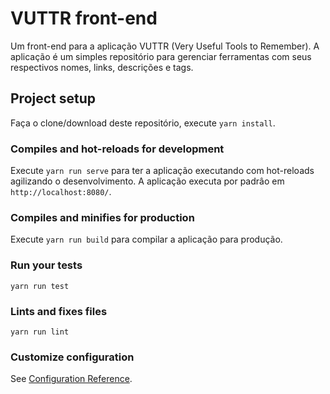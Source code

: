 # VUTTR front-end
Um front-end para a aplicação VUTTR (Very Useful Tools to Remember). A aplicação é um simples repositório para gerenciar ferramentas com seus respectivos nomes, links, descrições e tags.

## Project setup
Faça o clone/download deste repositório, execute `yarn install`.

### Compiles and hot-reloads for development
Execute `yarn run serve` para ter a aplicação executando com hot-reloads agilizando o desenvolvimento. A aplicação executa por padrâo em `http://localhost:8080/`.

### Compiles and minifies for production
Execute `yarn run build` para compilar a aplicação para produção.

### Run your tests
```
yarn run test
```

### Lints and fixes files
```
yarn run lint
```

### Customize configuration
See [Configuration Reference](https://cli.vuejs.org/config/).
